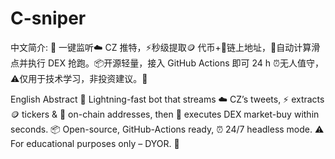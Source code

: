 # C-sniper
中文简介:
🚀 一键监听☁️ CZ 推特，⚡️秒级提取🪙 代币+🔗链上地址，🤖自动计算滑点并执行 DEX 抢跑。📦开源轻量，接入 GitHub Actions 即可 24 h ⏰无人值守，⚠️仅用于技术学习，非投资建议。🙏

English Abstract
🚀 Lightning-fast bot that streams ☁️ CZ’s tweets, ⚡️ extracts 🪙 tickers & 🔗 on-chain addresses, then 🤖 executes DEX market-buy within seconds. 📦 Open-source, GitHub-Actions ready, ⏰ 24/7 headless mode. ⚠️ For educational purposes only – DYOR. 🙏
